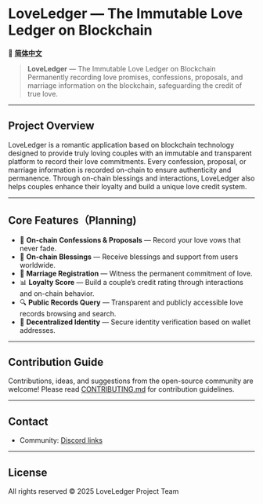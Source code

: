 # LoveLedger — The Immutable Love Ledger on Blockchain

🔁 **[简体中文](README_CN.md)**

> **LoveLedger** — The Immutable Love Ledger on Blockchain
> Permanently recording love promises, confessions, proposals, and marriage information on the blockchain, safeguarding the credit of true love.

---

## Project Overview

LoveLedger is a romantic application based on blockchain technology designed to provide truly loving couples with an immutable and transparent platform to record their love commitments.
Every confession, proposal, or marriage information is recorded on-chain to ensure authenticity and permanence. Through on-chain blessings and interactions, LoveLedger also helps couples enhance their loyalty and build a unique love credit system.

---

## Core Features（Planning)

* 💌 **On-chain Confessions & Proposals** — Record your love vows that never fade.
* 🎉 **On-chain Blessings** — Receive blessings and support from users worldwide.
* 💍 **Marriage Registration** — Witness the permanent commitment of love.
* 📊 **Loyalty Score** — Build a couple’s credit rating through interactions and on-chain behavior.
* 🔍 **Public Records Query** — Transparent and publicly accessible love records browsing and search.
* 🔐 **Decentralized Identity** — Secure identity verification based on wallet addresses.

---

## Contribution Guide

Contributions, ideas, and suggestions from the open-source community are welcome!
Please read [CONTRIBUTING.md](doc/CONTRIBUTING.md) for contribution guidelines.

---

## Contact
* Community: [Discord links](https://discord.gg/wnxj7Nea)

---

## License

All rights reserved © 2025 LoveLedger Project Team
